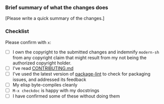 ### Brief summary of what the changes does

[Please write a quick summary of the changes.]

### Checklist

Please confirm with `x`:

- [ ] I own the copyright to the submitted changes and indemnify `modern-sh` from any copyright claim that might result from my not being the authorized copyright holder.
- [ ] I've read [CONTRIBUTING.md](https://github.com/damon-kwok/modern-sh/blob/master/CONTRIBUTING.md)
- [ ] I've used the latest version of [package-lint](https://github.com/purcell/package-lint) to check for packaging issues, and addressed its feedback
- [ ] My elisp byte-compiles cleanly
- [ ] `M-x checkdoc` is happy with my docstrings
- [ ] I have confirmed some of these without doing them
